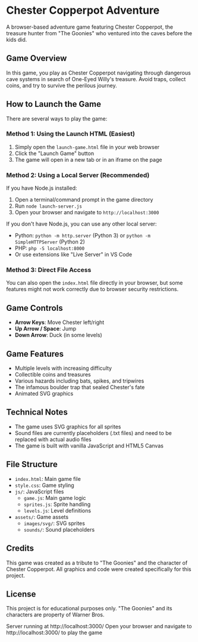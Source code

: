 # Chester Copperpot Adventure

A browser-based adventure game featuring Chester Copperpot, the treasure hunter from "The Goonies" who ventured into the caves before the kids did.

## Game Overview

In this game, you play as Chester Copperpot navigating through dangerous cave systems in search of One-Eyed Willy's treasure. Avoid traps, collect coins, and try to survive the perilous journey.

## How to Launch the Game

There are several ways to play the game:

### Method 1: Using the Launch HTML (Easiest)

1. Simply open the `launch-game.html` file in your web browser
2. Click the "Launch Game" button
3. The game will open in a new tab or in an iframe on the page

### Method 2: Using a Local Server (Recommended)

If you have Node.js installed:

1. Open a terminal/command prompt in the game directory
2. Run `node launch-server.js`
3. Open your browser and navigate to `http://localhost:3000`

If you don't have Node.js, you can use any other local server:

- Python: `python -m http.server` (Python 3) or `python -m SimpleHTTPServer` (Python 2)
- PHP: `php -S localhost:8000`
- Or use extensions like "Live Server" in VS Code

### Method 3: Direct File Access

You can also open the `index.html` file directly in your browser, but some features might not work correctly due to browser security restrictions.

## Game Controls

- **Arrow Keys**: Move Chester left/right
- **Up Arrow / Space**: Jump
- **Down Arrow**: Duck (in some levels)

## Game Features

- Multiple levels with increasing difficulty
- Collectible coins and treasures
- Various hazards including bats, spikes, and tripwires
- The infamous boulder trap that sealed Chester's fate
- Animated SVG graphics

## Technical Notes

- The game uses SVG graphics for all sprites
- Sound files are currently placeholders (.txt files) and need to be replaced with actual audio files
- The game is built with vanilla JavaScript and HTML5 Canvas

## File Structure

- `index.html`: Main game file
- `style.css`: Game styling
- `js/`: JavaScript files
  - `game.js`: Main game logic
  - `sprites.js`: Sprite handling
  - `levels.js`: Level definitions
- `assets/`: Game assets
  - `images/svg/`: SVG sprites
  - `sounds/`: Sound placeholders

## Credits

This game was created as a tribute to "The Goonies" and the character of Chester Copperpot. All graphics and code were created specifically for this project.

## License

This project is for educational purposes only. "The Goonies" and its characters are property of Warner Bros. 

Server running at http://localhost:3000/
Open your browser and navigate to http://localhost:3000/ to play the game 
